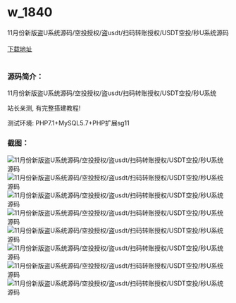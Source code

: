 # w_1840
11月份新版盗U系统源码/空投授权/盗usdt/扫码转账授权/USDT空投/秒U系统源码
<br/></br>
[下载地址](https://www.uuid2.com/1840.html "下载地址")
<br/></br>
<h3>源码简介：</h3>
<p>11月份新版盗U系统源码/空投授权/盗usdt/扫码转账授权/USDT空投/秒U系统<p>
<p>站长亲测, 有完整搭建教程!<p>
<p>测试环境: PHP7.1+MySQL5.7+PHP扩展sg11<p>
<h3>截图：</h3>
<img src="https://www.uuid2.com/wp-content/uploads/img/202111/a6d16f5514.png" alt="11月份新版盗U系统源码/空投授权/盗usdt/扫码转账授权/USDT空投/秒U系统源码"><img src="https://www.uuid2.com/wp-content/uploads/img/202111/86284a2606.png" alt="11月份新版盗U系统源码/空投授权/盗usdt/扫码转账授权/USDT空投/秒U系统源码"><img src="https://www.uuid2.com/wp-content/uploads/img/202111/7564b0a394.png" alt="11月份新版盗U系统源码/空投授权/盗usdt/扫码转账授权/USDT空投/秒U系统源码"><img src="https://www.uuid2.com/wp-content/uploads/img/202111/47cfa0d391.png" alt="11月份新版盗U系统源码/空投授权/盗usdt/扫码转账授权/USDT空投/秒U系统源码"><img src="https://www.uuid2.com/wp-content/uploads/img/202111/78caf1e973.png" alt="11月份新版盗U系统源码/空投授权/盗usdt/扫码转账授权/USDT空投/秒U系统源码"><img src="https://www.uuid2.com/wp-content/uploads/img/202111/3c516e1561.png" alt="11月份新版盗U系统源码/空投授权/盗usdt/扫码转账授权/USDT空投/秒U系统源码"><img src="https://www.uuid2.com/wp-content/uploads/img/202111/a965909204.png" alt="11月份新版盗U系统源码/空投授权/盗usdt/扫码转账授权/USDT空投/秒U系统源码"><img src="https://www.uuid2.com/wp-content/uploads/img/202111/b93ee74257.png" alt="11月份新版盗U系统源码/空投授权/盗usdt/扫码转账授权/USDT空投/秒U系统源码">
